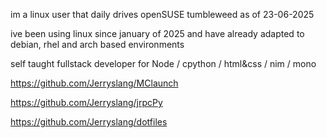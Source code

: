 im a linux user that daily drives openSUSE tumbleweed as of 23-06-2025

ive been using linux since january of 2025 and have already adapted to debian, rhel and arch based environments

self taught fullstack developer for Node / cpython / html&css / nim / mono

https://github.com/Jerryslang/MClaunch

https://github.com/Jerryslang/jrpcPy

https://github.com/Jerryslang/dotfiles
